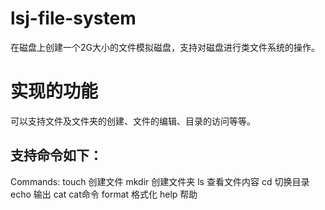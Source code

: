 # lsj-file-system
在磁盘上创建一个2G大小的文件模拟磁盘，支持对磁盘进行类文件系统的操作。

# 实现的功能
可以支持文件及文件夹的创建、文件的编辑、目录的访问等等。

## 支持命令如下：
Commands:
  touch   创建文件
  mkdir   创建文件夹
  ls      查看文件内容
  cd      切换目录
  echo    输出
  cat     cat命令
  format  格式化
  help    帮助

